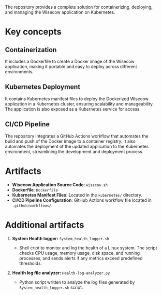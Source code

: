 The repository provides a complete solution for containerizing, deploying, and managing the Wisecow application on Kubernetes.

# Key concepts
## Containerization 
It includes a Dockerfile to create a Docker image of the Wisecow application, making it portable and easy to deploy across different environments.

## Kubernetes Deployment
It contains Kubernetes manifest files to deploy the Dockerized Wisecow application in a Kubernetes cluster, ensuring scalability and manageability. The application is also exposed as a Kubernetes service for access.

## CI/CD Pipeline
The repository integrates a GitHub Actions workflow that automates the build and push of the Docker image to a container registry. It also automates the deployment of the updated application to the Kubernetes environment, streamlining the development and deployment process.

# Artifacts
- **Wisecow Application Source Code**: `wisecow.sh`
- **Dockerfile**: `Dockerfile`
- **Kubernetes Manifest Files**: Located in the `kubernetes/` directory.
- **CI/CD Pipeline Configuration**: GitHub Actions workflow file located in `.github/workflows/`.

# Additional artifacts

1. **System Health logger:** `System_health_logger.sh`
   - Shell cript to monitor and log the health of a Linux system. The script checks CPU usage, memory usage, disk space, and running processes, and sends alerts if any metrics exceed predefined thresholds.

2. **Health log file analyzer:** `Health-log-analyzer.py`
   - Python script written to analyze the log files generated by `System_health_logger.sh` script.    

